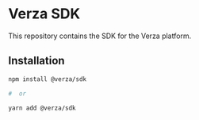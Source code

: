 # Verza SDK

This repository contains the SDK for the Verza platform.

## Installation

```bash
npm install @verza/sdk

#  or

yarn add @verza/sdk
```
